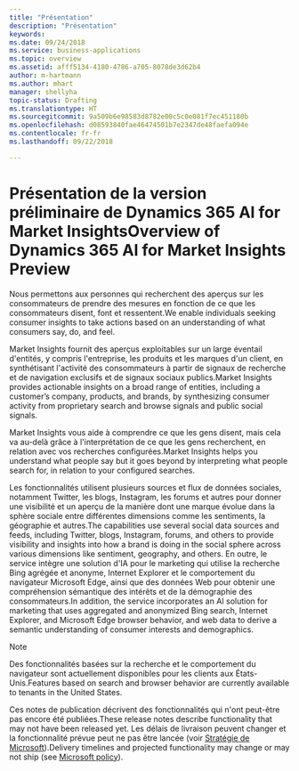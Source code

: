 ```yaml
---
title: "Présentation"
description: "Présentation"
keywords: 
ms.date: 09/24/2018
ms.service: business-applications
ms.topic: overview
ms.assetid: afff5134-4180-4786-a705-8078de3d62b4
author: m-hartmann
ms.author: mhart
manager: shellyha
topic-status: Drafting
ms.translationtype: HT
ms.sourcegitcommit: 9a509b6e98583d8782e00c5c0e081f7ec451180b
ms.openlocfilehash: d08593840fae46474501b7e2347de48faefa094e
ms.contentlocale: fr-fr
ms.lasthandoff: 09/22/2018

---
```


#  <a name="overview-of-dynamics-365-ai-for-market-insights-preview"></a><span data-ttu-id="4e66f-103">Présentation de la version préliminaire de Dynamics 365 AI for Market Insights</span><span class="sxs-lookup"><span data-stu-id="4e66f-103">Overview of Dynamics 365 AI for Market Insights Preview</span></span>

<span data-ttu-id="4e66f-104">Nous permettons aux personnes qui recherchent des aperçus sur les consommateurs de prendre des mesures en fonction de ce que les consommateurs disent, font et ressentent.</span><span class="sxs-lookup"><span data-stu-id="4e66f-104">We enable individuals seeking consumer insights to take actions based on an understanding of what consumers say, do, and feel.</span></span>
 
<span data-ttu-id="4e66f-105">Market Insights fournit des aperçus exploitables sur un large éventail d'entités, y compris l'entreprise, les produits et les marques d'un client, en synthétisant l'activité des consommateurs à partir de signaux de recherche et de navigation exclusifs et de signaux sociaux publics.</span><span class="sxs-lookup"><span data-stu-id="4e66f-105">Market Insights provides actionable insights on a broad range of entities, including a customer’s company, products, and brands, by synthesizing consumer activity from proprietary search and browse signals and public social signals.</span></span>

<span data-ttu-id="4e66f-106">Market Insights vous aide à comprendre ce que les gens disent, mais cela va au-delà grâce à l'interprétation de ce que les gens recherchent, en relation avec vos recherches configurées.</span><span class="sxs-lookup"><span data-stu-id="4e66f-106">Market Insights helps you understand what people say but it goes beyond by interpreting what people search for, in relation to your configured searches.</span></span>

<span data-ttu-id="4e66f-107">Les fonctionnalités utilisent plusieurs sources et flux de données sociales, notamment Twitter, les blogs, Instagram, les forums et autres pour donner une visibilité et un aperçu de la manière dont une marque évolue dans la sphère sociale entre différentes dimensions comme les sentiments, la géographie et autres.</span><span class="sxs-lookup"><span data-stu-id="4e66f-107">The capabilities use several social data sources and feeds, including Twitter, blogs, Instagram, forums, and others to provide visibility and insights into how a brand is doing in the social sphere across various dimensions like sentiment, geography, and others.</span></span> <span data-ttu-id="4e66f-108">En outre, le service intègre une solution d'IA pour le marketing qui utilise la recherche Bing agrégée et anonyme, Internet Explorer et le comportement du navigateur Microsoft Edge, ainsi que des données Web pour obtenir une compréhension sémantique des intérêts et de la démographie des consommateurs.</span><span class="sxs-lookup"><span data-stu-id="4e66f-108">In addition, the service incorporates an AI solution for marketing that uses aggregated and anonymized Bing search, Internet Explorer, and Microsoft Edge browser behavior, and web data to derive a semantic understanding of consumer interests and demographics.</span></span> 

> [!NOTE]
> <span data-ttu-id="4e66f-109">Des fonctionnalités basées sur la recherche et le comportement du navigateur sont actuellement disponibles pour les clients aux États-Unis.</span><span class="sxs-lookup"><span data-stu-id="4e66f-109">Features based on search and browser behavior are currently available to tenants in the United States.</span></span>

<span data-ttu-id="4e66f-110">Ces notes de publication décrivent des fonctionnalités qui n'ont peut-être pas encore été publiées.</span><span class="sxs-lookup"><span data-stu-id="4e66f-110">These release notes describe functionality that may not have been released yet.</span></span> <span data-ttu-id="4e66f-111">Les délais de livraison peuvent changer et la fonctionnalité prévue peut ne pas être lancée (voir [Stratégie de Microsoft](https://go.microsoft.com/fwlink/p/?linkid=2007332)).</span><span class="sxs-lookup"><span data-stu-id="4e66f-111">Delivery timelines and projected functionality may change or may not ship (see [Microsoft policy](https://go.microsoft.com/fwlink/p/?linkid=2007332)).</span></span>

